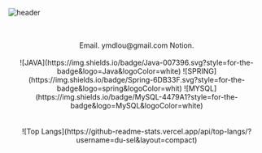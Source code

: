 ![header](https://capsule-render.vercel.app/api?type=waving&color=b2bfc2&height=240&section=header&text=SEOUL&fontSize=60&animation=fadeIn&fontColor=b2bfc2&fontAlign=84&fontAlignY=40)

<div align="center">
    <br/>
    <br/>
Email. ymdlou@gmail.com   
Notion.   
   <br/>
   <br/>
![JAVA](https://img.shields.io/badge/Java-007396.svg?style=for-the-badge&logo=Java&logoColor=white) ![SPRING](https://img.shields.io/badge/Spring-6DB33F.svg?style=for-the-badge&logo=spring&logoColor=whit) ![MYSQL](https://img.shields.io/badge/MySQL-4479A1?style=for-the-badge&logo=MySQL&logoColor=white)
   <br/>
   <br/>
   <br/>
![Top Langs](https://github-readme-stats.vercel.app/api/top-langs/?username=du-sel&layout=compact)
   <br/>
   <br/>

</div>
